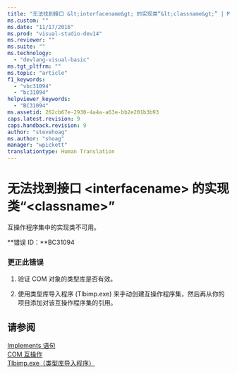 ```yaml
---
title: "无法找到接口 &lt;interfacename&gt; 的实现类“&lt;classname&gt;” | Microsoft Docs"
ms.custom: ""
ms.date: "11/17/2016"
ms.prod: "visual-studio-dev14"
ms.reviewer: ""
ms.suite: ""
ms.technology: 
  - "devlang-visual-basic"
ms.tgt_pltfrm: ""
ms.topic: "article"
f1_keywords: 
  - "vbc31094"
  - "bc31094"
helpviewer_keywords: 
  - "BC31094"
ms.assetid: 262cb67e-2930-4a4a-a63e-bb2e201b3b93
caps.latest.revision: 9
caps.handback.revision: 9
author: "stevehoag"
ms.author: "shoag"
manager: "wpickett"
translationtype: Human Translation
---
```

# 无法找到接口 &lt;interfacename&gt; 的实现类“&lt;classname&gt;”
互操作程序集中的实现类不可用。  
  
 **错误 ID：**BC31094  
  
### 更正此错误  
  
1.  验证 COM 对象的类型库是否有效。  
  
2.  使用类型库导入程序 \(Tlbimp.exe\) 来手动创建互操作程序集，然后再从你的项目添加对该互操作程序集的引用。  
  
## 请参阅  
 [Implements 语句](../../visual-basic/language-reference/statements/implements-statement.md)   
 [COM 互操作](../../visual-basic/programming-guide/com-interop/index.md)   
 [Tlbimp.exe（类型库导入程序）](../Topic/Tlbimp.exe%20\(Type%20Library%20Importer\).md)